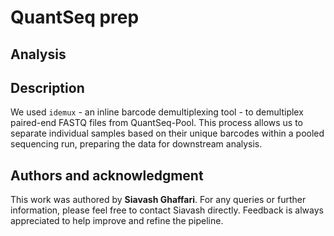 # QuantSeq prep

## Analysis

## Description

We used `idemux` - an inline barcode demultiplexing tool - to demultiplex paired-end FASTQ files from QuantSeq-Pool. This process allows us to separate individual samples based on their unique barcodes within a pooled sequencing run, preparing the data for downstream analysis.



## Authors and acknowledgment
This work was authored by **Siavash Ghaffari**. For any queries or further information, please feel free to contact Siavash directly. Feedback is always appreciated to help improve and refine the pipeline.
